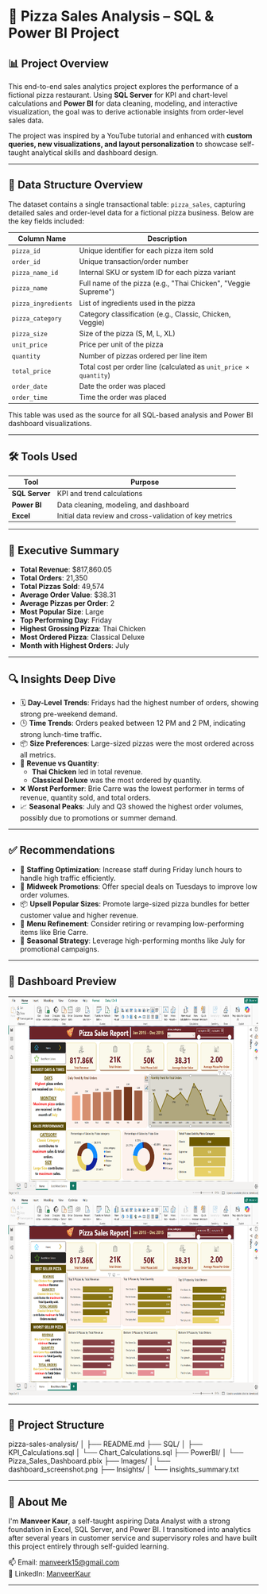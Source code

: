 # 🍕 Pizza Sales Analysis – SQL & Power BI Project

## 📊 Project Overview

This end-to-end sales analytics project explores the performance of a fictional pizza restaurant. Using **SQL Server** for KPI and chart-level calculations and **Power BI** for data cleaning, modeling, and interactive visualization, the goal was to derive actionable insights from order-level sales data.

The project was inspired by a YouTube tutorial and enhanced with **custom queries, new visualizations, and layout personalization** to showcase self-taught analytical skills and dashboard design.


---


## 🧱 Data Structure Overview

The dataset contains a single transactional table: `pizza_sales`, capturing detailed sales and order-level data for a fictional pizza business. Below are the key fields included:

| Column Name         | Description                                                                 |
|---------------------|-----------------------------------------------------------------------------|
| `pizza_id`          | Unique identifier for each pizza item sold                                 |
| `order_id`          | Unique transaction/order number                                             |
| `pizza_name_id`     | Internal SKU or system ID for each pizza variant                           |
| `pizza_name`        | Full name of the pizza (e.g., "Thai Chicken", "Veggie Supreme")            |
| `pizza_ingredients` | List of ingredients used in the pizza                                      |
| `pizza_category`    | Category classification (e.g., Classic, Chicken, Veggie)                   |
| `pizza_size`        | Size of the pizza (S, M, L, XL)                                             |
| `unit_price`        | Price per unit of the pizza                                                 |
| `quantity`          | Number of pizzas ordered per line item                                     |
| `total_price`       | Total cost per order line (calculated as `unit_price × quantity`)          |
| `order_date`        | Date the order was placed                                                   |
| `order_time`        | Time the order was placed                                                   |

This table was used as the source for all SQL-based analysis and Power BI dashboard visualizations.

---

## 🛠 Tools Used

| Tool         | Purpose                                 |
|--------------|------------------------------------------|
| **SQL Server** | KPI and trend calculations |
| **Power BI**   | Data cleaning, modeling, and dashboard |
| **Excel**      | Initial data review and cross-validation of key metrics |

---

## 🚀 Executive Summary

- **Total Revenue**: $817,860.05  
- **Total Orders**: 21,350  
- **Total Pizzas Sold**: 49,574  
- **Average Order Value**: $38.31  
- **Average Pizzas per Order**: 2  
- **Most Popular Size**: Large  
- **Top Performing Day**: Friday  
- **Highest Grossing Pizza**: Thai Chicken  
- **Most Ordered Pizza**: Classical Deluxe  
- **Month with Highest Orders**: July  

---

## 🔍 Insights Deep Dive

- 🗓️ **Day-Level Trends**: Fridays had the highest number of orders, showing strong pre-weekend demand. 
- 🕒 **Time Trends**: Orders peaked between 12 PM and 2 PM, indicating strong lunch-time traffic.
- 📦 **Size Preferences**: Large-sized pizzas were the most ordered across all metrics.
- 🧾 **Revenue vs Quantity**:
  - **Thai Chicken** led in total revenue.
  - **Classical Deluxe** was the most ordered by quantity.
- ❌ **Worst Performer**: Brie Carre was the lowest performer in terms of revenue, quantity sold, and total orders.
- 📈 **Seasonal Peaks**: July and Q3 showed the highest order volumes, possibly due to promotions or summer demand.

---

## ✅ Recommendations

- 💼 **Staffing Optimization**: Increase staff during Friday lunch hours to handle high traffic efficiently.
- 🎯 **Midweek Promotions**: Offer special deals on Tuesdays to improve low order volumes.
- 📦 **Upsell Popular Sizes**: Promote large-sized pizza bundles for better customer value and higher revenue.
- 🛑 **Menu Refinement**: Consider retiring or revamping low-performing items like Brie Carre.
- 📅 **Seasonal Strategy**: Leverage high-performing months like July for promotional campaigns.

---

## 📸 Dashboard Preview
<img src="PizzaSales/Images/dashboard_screenshot1.png" alt="Dashboard Screenshot" width="600" height="400">
<img src="PizzaSales/Images/dashboard_screenshot2.png" alt="Dashboard Screenshot 2" width="600" height="400">

---

## 📁 Project Structure

pizza-sales-analysis/
│
├── README.md
├── SQL/
│ ├── KPI_Calculations.sql
│ └── Chart_Calculations.sql
├── PowerBI/
│ └── Pizza_Sales_Dashboard.pbix
├── Images/
│ └── dashboard_screenshot.png
├── Insights/
│ └── insights_summary.txt


---

## 👤 About Me

I'm **Manveer Kaur**, a self-taught aspiring Data Analyst with a strong foundation in Excel, SQL Server, and Power BI. I transitioned into analytics after several years in customer service and supervisory roles and have built this project entirely through self-guided learning.

📫 Email: manveerk15@gmail.com  
🔗 LinkedIn: [ManveerKaur](https://www.linkedin.com/in/manveer-kaur-1a7399176)

---

